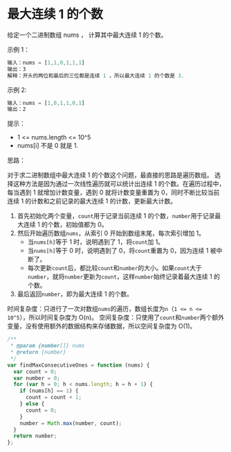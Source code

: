 # 最大连续 1 的个数

给定一个二进制数组 nums ， 计算其中最大连续 1 的个数。

示例 1：

```javascript
输入：nums = [1,1,0,1,1,1]
输出：3
解释：开头的两位和最后的三位都是连续 1 ，所以最大连续 1 的个数是 3.
```

示例 2:

```javascript
输入：nums = [1,0,1,1,0,1]
输出：2
```

提示：

- 1 <= nums.length <= 10^5
- nums[i] 不是 0 就是 1.

思路：

对于求二进制数组中最大连续 1 的个数这个问题，最直接的思路是遍历数组。
选择这种方法是因为通过一次线性遍历就可以统计出连续 1 的个数。在遍历过程中，每当遇到 1 就增加计数变量，遇到 0 就将计数变量重置为 0，同时不断比较当前连续 1 的计数和之前记录的最大连续 1 的计数，更新最大计数。

1. 首先初始化两个变量，`count`用于记录当前连续 1 的个数，`number`用于记录最大连续 1 的个数，初始值都为 0。
2. 然后开始遍历数组`nums`，从索引 0 开始到数组末尾，每次索引增加 1。
   - 当`nums[h]`等于 1 时，说明遇到了 1，将`count`加 1。
   - 当`nums[h]`等于 0 时，说明遇到了 0，将`count`重置为 0，因为连续 1 被中断了。
   - 每次更新`count`后，都比较`count`和`number`的大小。如果`count`大于`number`，就将`number`更新为`count`，这样`number`始终记录着最大连续 1 的个数。
3. 最后返回`number`，即为最大连续 1 的个数。

时间复杂度：只进行了一次对数组`nums`的遍历，数组长度为`n`（`1 <= n <= 10^5`），所以时间复杂度为 O(n)。
空间复杂度：只使用了`count`和`number`两个额外变量，没有使用额外的数据结构来存储数据，所以空间复杂度为 O(1)。

```javascript
/**
 * @param {number[]} nums
 * @return {number}
 */
var findMaxConsecutiveOnes = function (nums) {
  var count = 0;
  var number = 0;
  for (var h = 0; h < nums.length; h = h + 1) {
    if (nums[h] == 1) {
      count = count + 1;
    } else {
      count = 0;
    }
    number = Math.max(number, count);
  }
  return number;
};
```
